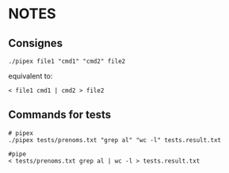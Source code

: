 # NOTES

## Consignes

```
./pipex file1 "cmd1" "cmd2" file2
```

equivalent to:

```
< file1 cmd1 | cmd2 > file2
```


## Commands for tests

```
# pipex
./pipex tests/prenoms.txt "grep al" "wc -l" tests.result.txt
```

```
#pipe
< tests/prenoms.txt grep al | wc -l > tests.result.txt

```
